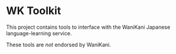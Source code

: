 # WK Toolkit
This project contains tools to interface with the WaniKani Japanese language-learning service.

These tools are _not_ endorsed by WaniKani.
